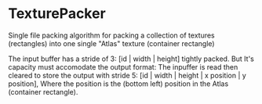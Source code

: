 # TexturePacker

Single file packing algorithm for packing a collection of textures (rectangles) into one single "Atlas" texture (container rectangle)

The input buffer has a stride of 3: [id | width | height] tightly packed. But It's capacity must accomodate the output format:
The inpuffer is read then cleared to store the output with stride 5: [id | width | height | x position | y position],
Where the position is the (bottom left) position in the Atlas (container rectangle).
